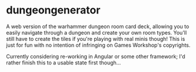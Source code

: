 dungeongenerator
================
A web version of the warhammer dungeon room card deck, allowing you to easily navigate through a dungeon and create your own room types. You'll still have to create the tiles if you're playing with real minis though! This is just for fun with no intention of infringing on Games Workshop's copyrights. 



Currently considering re-working in Angular or some other framework; I'd rather finish this to a usable state first though...

